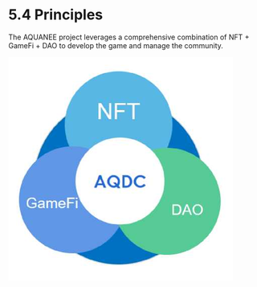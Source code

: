 # 5.4 Principles

The AQUANEE project leverages a comprehensive combination of NFT + GameFi + DAO to develop the game and manage the community.

![alt Principles](../assets/image14.png)